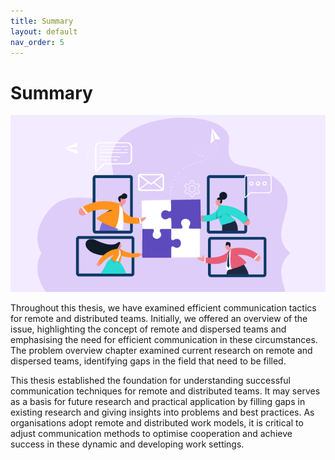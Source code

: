 ```yaml
---
title: Summary
layout: default
nav_order: 5
---
```


# Summary

![](photo2.png)

Throughout this thesis, we have examined efficient communication tactics for remote and distributed teams. Initially, we offered an overview of the issue, highlighting the concept of remote and dispersed teams and emphasising the need for efficient communication in these circumstances. The problem overview chapter examined current research on remote and dispersed teams, identifying gaps in the field that need to be filled.

This thesis established the foundation for understanding successful communication techniques for remote and distributed teams. It may serves as a basis for future research and practical application by filling gaps in existing research and giving insights into problems and best practices. As organisations adopt remote and distributed work models, it is critical to adjust communication methods to optimise cooperation and achieve success in these dynamic and developing work settings.